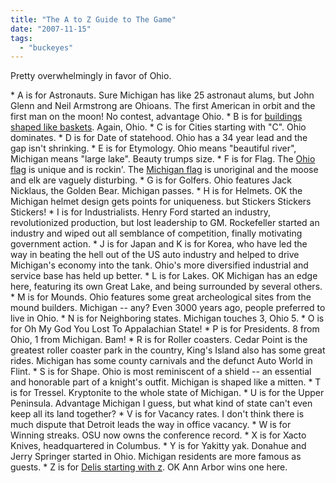 ```yaml
---
title: "The A to Z Guide to The Game"
date: "2007-11-15"
tags: 
  - "buckeyes"
---
```


Pretty overwhelmingly in favor of Ohio.

\* A is for Astronauts. Sure Michigan has like 25 astronaut alums, but John Glenn and Neil Armstrong are Ohioans. The first American in orbit and the first man on the moon! No contest, advantage Ohio. \* B is for [buildings shaped like baskets](http://www.longaberger.com/homeOffice.aspx). Again, Ohio. \* C is for Cities starting with "C". Ohio dominates. \* D is for Date of statehood. Ohio has a 34 year lead and the gap isn't shrinking. \* E is for Etymology. Ohio means "beautiful river", Michigan means "large lake". Beauty trumps size. \* F is for Flag. The [Ohio flag](http://www.50states.com/flag/ohflag.htm) is unique and is rockin'. The [Michigan flag](http://www.50states.com/flag/miflag.htm) is unoriginal and the moose and elk are vaguely disturbing. \* G is for Golfers. Ohio features Jack Nicklaus, the Golden Bear. Michigan passes. \* H is for Helmets. OK the Michigan helmet design gets points for uniqueness. but Stickers Stickers Stickers! \* I is for Industrialists. Henry Ford started an industry, revolutionized production, but lost leadership to GM. Rockefeller started an industry and wiped out all semblance of competition, finally motivating government action. \* J is for Japan and K is for Korea, who have led the way in beating the hell out of the US auto industry and helped to drive Michigan's economy into the tank. Ohio's more diversified industrial and service base has held up better. \* L is for Lakes. OK Michigan has an edge here, featuring its own Great Lake, and being surrounded by several others. \* M is for Mounds. Ohio features some great archeological sites from the mound builders. Michigan -- any? Even 3000 years ago, people preferred to live in Ohio. \* N is for Neighboring states. Michigan touches 3, Ohio 5. \* O is for Oh My God You Lost To Appalachian State! \* P is for Presidents. 8 from Ohio, 1 from Michigan. Bam! \* R is for Roller coasters. Cedar Point is the greatest roller coaster park in the country, King's Island also has some great rides. Michigan has some county carnivals and the defunct Auto World in Flint. \* S is for Shape. Ohio is most reminiscent of a shield -- an essential and honorable part of a knight's outfit. Michigan is shaped like a mitten. \* T is for Tressel. Kryptonite to the whole state of Michigan. \* U is for the Upper Peninsula. Advantage Michigan I guess, but what kind of state can't even keep all its land together? \* V is for Vacancy rates. I don't think there is much dispute that Detroit leads the way in office vacancy. \* W is for Winning streaks. OSU now owns the conference record. \* X is for Xacto Knives, headquartered in Columbus. \* Y is for Yakitty yak. Donahue and Jerry Springer started in Ohio. Michigan residents are more famous as guests. \* Z is for [Delis starting with z](http://www.zingermans.com/). OK Ann Arbor wins one here.
